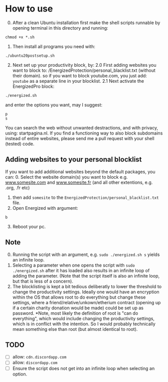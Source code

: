 # How to use
0. After a clean Ubuntu installation first make the shell scripts runnable by opening terminal in this directory and running:
```
chmod +x *.sh
```
1. Then install all programs you need with:
```
./ubuntu20postsetup.sh
```
2. Next set up your productivity block, by:
2.0 First adding websites you want to block to: /EnergizedProtection/personal_blacklist.txt (without their domain).
so if you want to block youtube.com, you just add: `youtube` as a separate line in your blocklist.
2.1 Next activate the EnergizedPro block:
```
./energized.sh
```
and enter the options you want, may I suggest:
```
p
s
```
You can search the web without unwanted destractions, and with privacy, using: startpagina.nl.
If you find a functioning way to also block subdomains instead of entire websites, please send me a pull request with your shell (tested) code.

## Adding websites to your personal blocklist
If you want to add additional websites beyond the default packages, you can:
0. Select the website domain(s) you want to block e.g. www.somesite.com and www.somesite.fr  (and all other extentions, e.g. .org, .fr etc)
1. then add `somesite` to the `EnergizedProtection/personal_blacklist.txt` file.
2. Open Energized with argument:
```
b
```
3. Reboot your pc.

## Note
0. Running the script with an argument, e.g. `sudo ./energized.sh s`  yields an infinite loop.
1. Selecting a parameter when one opens the script with `sudo ./energized.sh` after it has loaded also results in an infinite loop of adding the parameter. (Note that the script itself is also an infinite loop, but that is less of a concern).
1. The blocklisting is kept a bit tedious deliberatly to lower the threshold to change the productivity settings. Ideally one would have an encryption within the OS that allows root to do everything but change these settings, where a friend/relative/unkown/etherium contract (opening up if a certain charity donation would be made) could be set up as password. *Note, most likely the definition of root is "can do everything", which would include changing the productivity settings, which is in conflict with the intention. So I would probably technically mean something else than root (but almost identical to root).


## TODO
- [ ] allow: `cdn.discordapp.com`
- [ ] allow: `discordapp.com`
- [ ] Ensure the script does not get into an infinite loop when selecting an option.
